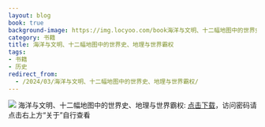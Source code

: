 ```yaml
---
layout: blog
book: true
background-image: https://img.locyoo.com/book海洋与文明、十二幅地图中的世界史、地理与世界霸权.jpg
category: 书籍
title: 海洋与文明、十二幅地图中的世界史、地理与世界霸权
tags:
- 书籍
- 历史
redirect_from:
  - /2024/03/海洋与文明、十二幅地图中的世界史、地理与世界霸权/
---
```

![](https://img.locyoo.com/book海洋与文明、十二幅地图中的世界史、地理与世界霸权.jpg)
海洋与文明、十二幅地图中的世界史、地理与世界霸权: <a name = "ref1" href="https://url18.ctfile.com/f/50983618-1353911047-7d4d21?p=3619">点击下载</a>，访问密码请点击右上方“关于”自行查看